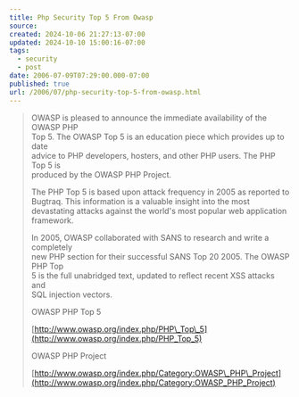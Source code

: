 ```yaml
---
title: Php Security Top 5 From Owasp
source: 
created: 2024-10-06 21:27:13-07:00
updated: 2024-10-10 15:00:16-07:00
tags:
  - security
  - post
date: 2006-07-09T07:29:00.000-07:00
published: true
url: /2006/07/php-security-top-5-from-owasp.html
---
```



>   
> OWASP is pleased to announce the immediate availability of the OWASP PHP  
> Top 5. The OWASP Top 5 is an education piece which provides up to date  
> advice to PHP developers, hosters, and other PHP users. The PHP Top 5 is  
> produced by the OWASP PHP Project.  
>   
> The PHP Top 5 is based upon attack frequency in 2005 as reported to  
> Bugtraq. This information is a valuable insight into the most  
> devastating attacks against the world's most popular web application  
> framework.  
>   
> In 2005, OWASP collaborated with SANS to research and write a completely  
> new PHP section for their successful SANS Top 20 2005. The OWASP PHP Top  
> 5 is the full unabridged text, updated to reflect recent XSS attacks and  
> SQL injection vectors.  
>   
>   
>   
> OWASP PHP Top 5  
>   
> [http://www.owasp.org/index.php/PHP\_Top\_5](http://www.owasp.org/index.php/PHP_Top_5)  
>   
>   
>   
> OWASP PHP Project  
>   
> [http://www.owasp.org/index.php/Category:OWASP\_PHP\_Project](http://www.owasp.org/index.php/Category:OWASP_PHP_Project)